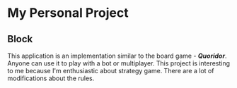 # My Personal Project

## Block 

This application is an implementation similar to the board game - ***Quoridor***. Anyone can use it to play with a bot or multiplayer. This project is interesting to me because I'm enthusiastic about strategy game. There are a lot of modifications about the rules. 
